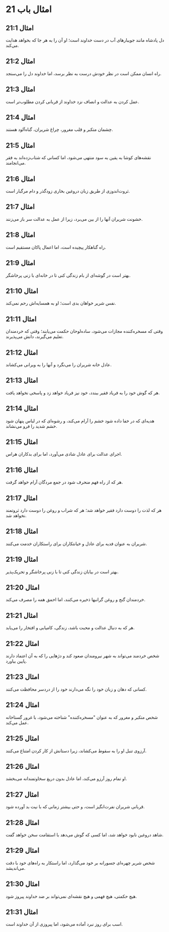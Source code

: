 # امثال باب 21

## امثال 21:1
دل پادشاه مانند جویبارهای آب در دست خداوند است؛ او آن را به هر جا که بخواهد هدایت می‌کند.

## امثال 21:2
راه انسان ممکن است در نظر خودش درست به نظر برسد، اما خداوند دل را می‌سنجد.

## امثال 21:3
عمل کردن به عدالت و انصاف نزد خداوند از قربانی کردن مطلوب‌تر است.

## امثال 21:4
چشمان متکبر و قلب مغرور، چراغ شریران، گناه‌آلود هستند.

## امثال 21:5
نقشه‌های کوشا به یقین به سود منتهی می‌شود، اما کسانی که شتاب‌زده‌اند به فقر می‌انجامند.

## امثال 21:6
ثروت‌اندوزی از طریق زبان دروغین بخاری زودگذر و دام مرگبار است.

## امثال 21:7
خشونت شریران آنها را از بین می‌برد، زیرا از عمل به عدالت سر باز می‌زنند.

## امثال 21:8
راه گناهکار پیچیده است، اما اعمال پاکان مستقیم است.

## امثال 21:9
بهتر است در گوشه‌ای از بام زندگی کنی تا در خانه‌ای با زنی پرخاشگر.

## امثال 21:10
نفس شریر خواهان بدی است؛ او به همسایه‌اش رحم نمی‌کند.

## امثال 21:11
وقتی که مسخره‌کننده مجازات می‌شود، ساده‌لوحان حکمت می‌یابند؛ وقتی که خردمندان تعلیم می‌گیرند، دانش می‌پذیرند.

## امثال 21:12
عادل خانه شریران را می‌نگرد و آنها را به ویرانی می‌کشاند.

## امثال 21:13
هر که گوش خود را به فریاد فقیر ببندد، خود نیز فریاد خواهد زد و پاسخی نخواهد یافت.

## امثال 21:14
هدیه‌ای که در خفا داده شود خشم را آرام می‌کند، و رشوه‌ای که در لباس پنهان شود خشم شدید را فرو می‌نشاند.

## امثال 21:15
اجرای عدالت برای عادل شادی می‌آورد، اما برای بدکاران هراس.

## امثال 21:16
هر که از راه فهم منحرف شود در جمع مردگان آرام خواهد گرفت.

## امثال 21:17
هر که لذت را دوست دارد فقیر خواهد شد؛ هر که شراب و روغن را دوست دارد ثروتمند نخواهد شد.

## امثال 21:18
شریران به عنوان فدیه برای عادل و خیانتکاران برای راستکاران خدمت می‌کنند.

## امثال 21:19
بهتر است در بیابان زندگی کنی تا با زنی پرخاشگر و تحریک‌پذیر.

## امثال 21:20
خردمندان گنج و روغن گرانبها ذخیره می‌کنند، اما احمق همه را مصرف می‌کند.

## امثال 21:21
هر که به دنبال عدالت و محبت باشد، زندگی، کامیابی و افتخار را می‌یابد.

## امثال 21:22
شخص خردمند می‌تواند به شهر نیرومندان صعود کند و دژهایی را که به آن اعتماد دارند پایین بیاورد.

## امثال 21:23
کسانی که دهان و زبان خود را نگه می‌دارند خود را از دردسر محافظت می‌کنند.

## امثال 21:24
شخص متکبر و مغرور که به عنوان "مسخره‌کننده" شناخته می‌شود، با غرور گستاخانه عمل می‌کند.

## امثال 21:25
آرزوی تنبل او را به سقوط می‌کشاند، زیرا دستانش از کار کردن امتناع می‌کنند.

## امثال 21:26
او تمام روز آرزو می‌کند، اما عادل بدون دریغ سخاوتمندانه می‌بخشد.

## امثال 21:27
قربانی شریران نفرت‌انگیز است، و حتی بیشتر زمانی که با نیت بد آورده شود.

## امثال 21:28
شاهد دروغین نابود خواهد شد، اما کسی که گوش می‌دهد با استقامت سخن خواهد گفت.

## امثال 21:29
شخص شریر چهره‌ای جسورانه بر خود می‌گذارد، اما راستکار به راه‌های خود با دقت می‌اندیشد.

## امثال 21:30
هیچ حکمتی، هیچ فهمی و هیچ نقشه‌ای نمی‌تواند بر ضد خداوند پیروز شود.

## امثال 21:31
اسب برای روز نبرد آماده می‌شود، اما پیروزی از آن خداوند است.
